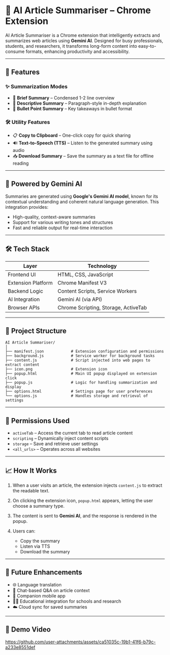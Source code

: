 # 🧠 AI Article Summariser – Chrome Extension

AI Article Summariser is a Chrome extension that intelligently extracts and summarizes web articles using **Gemini AI**. Designed for busy professionals, students, and researchers, it transforms long-form content into easy-to-consume formats, enhancing productivity and accessibility.

---
## 🚀 Features

### ✨ Summarization Modes

* 🧾 **Brief Summary** – Condensed 1-2 line overview
* 📜 **Descriptive Summary** – Paragraph-style in-depth explanation
* 📌 **Bullet Point Summary** – Key takeaways in bullet format

### 🛠️ Utility Features

* 📋 **Copy to Clipboard** – One-click copy for quick sharing
* 🔊 **Text-to-Speech (TTS)** – Listen to the generated summary using audio
* 📥 **Download Summary** – Save the summary as a text file for offline reading

---

## 🤖 Powered by Gemini AI

Summaries are generated using **Google's Gemini AI model**, known for its contextual understanding and coherent natural language generation. This integration provides:

* High-quality, context-aware summaries
* Support for various writing tones and structures
* Fast and reliable output for real-time interaction

---

## 🛠️ Tech Stack

| Layer              | Technology                           |
| ------------------ | ------------------------------------ |
| Frontend UI        | HTML, CSS, JavaScript                |
| Extension Platform | Chrome Manifest V3                   |
| Backend Logic      | Content Scripts, Service Workers     |
| AI Integration     | Gemini AI (via API)                  |
| Browser APIs       | Chrome Scripting, Storage, ActiveTab |

---

## 📁 Project Structure

```
AI Article Summariser/
│
├── manifest.json            # Extension configuration and permissions
├── background.js            # Service worker for background tasks
├── content.js               # Script injected into web pages to extract content
├── icon.png                 # Extension icon
├── popup.html               # Main UI popup displayed on extension click
├── popup.js                 # Logic for handling summarization and display
├── options.html             # Settings page for user preferences
└── options.js               # Handles storage and retrieval of settings
```

---

## 🧩 Permissions Used

* `activeTab` – Access the current tab to read article content
* `scripting` – Dynamically inject content scripts
* `storage` – Save and retrieve user settings
* `<all_urls>` – Operates across all websites

---

## 📈 How It Works

1. When a user visits an article, the extension injects `content.js` to extract the readable text.
2. On clicking the extension icon, `popup.html` appears, letting the user choose a summary type.
3. The content is sent to **Gemini AI**, and the response is rendered in the popup.
4. Users can:

   * Copy the summary
   * Listen via TTS
   * Download the summary

---

## 🔮 Future Enhancements

* 🌐 Language translation
* 💬 Chat-based Q\&A on article context
* 📲 Companion mobile app
* 🧑‍🎓 Educational integration for schools and research
* ☁️ Cloud sync for saved summaries

---

## 📸 Demo Video

https://github.com/user-attachments/assets/ca51035c-19b1-41f6-b79c-a233e8551def


